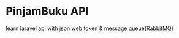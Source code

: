 <h1>PinjamBuku API</h1>
<p>
    learn laravel api with json web token & message queue(RabbitMQ)
</p>
